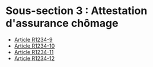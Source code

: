 # Sous-section 3 : Attestation d'assurance chômage

* [Article R1234-9](./LEGIARTI000028976009.md)
* [Article R1234-10](./LEGIARTI000019562395.md)
* [Article R1234-11](./LEGIARTI000018537542.md)
* [Article R1234-12](./LEGIARTI000018537540.md)
